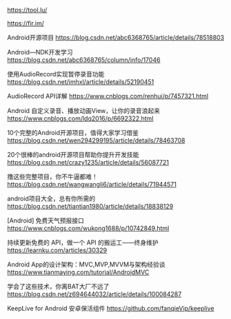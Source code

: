 https://tool.lu/

https://fir.im/

Android开源项目
https://blog.csdn.net/abc6368765/article/details/78518803

Android—NDK开发学习
https://blog.csdn.net/abc6368765/column/info/17046

使用AudioRecord实现暂停录音功能
https://blog.csdn.net/imhxl/article/details/52190451

AudioRecord API详解
https://www.cnblogs.com/renhui/p/7457321.html

Android 自定义录音、播放动画View，让你的录音浪起来 
https://www.cnblogs.com/ldq2016/p/6692322.html

10个完整的Android开源项目，值得大家学习借鉴
https://blog.csdn.net/wen294299195/article/details/78463708

20个很棒的android开源项目帮助你提升开发技能
https://blog.csdn.net/crazy1235/article/details/56087721

撸这些完整项目，你不牛逼都难！
https://blog.csdn.net/wangwangli6/article/details/71944571

android项目大全，总有你所需的
https://blog.csdn.net/tiantian1980/article/details/18838129

[Android] 免费天气预报接口 
https://www.cnblogs.com/wukong1688/p/10742849.html

持续更新免费的 API，做一个 API 的搬运工——终身维护 
https://learnku.com/articles/30329

Android App的设计架构：MVC,MVP,MVVM与架构经验谈
https://www.tianmaying.com/tutorial/AndroidMVC

学会了这些技术，你离BAT大厂不远了
https://blog.csdn.net/z694644032/article/details/100084287

KeepLive for Android 安卓保活组件
https://github.com/fanqieVip/keeplive
